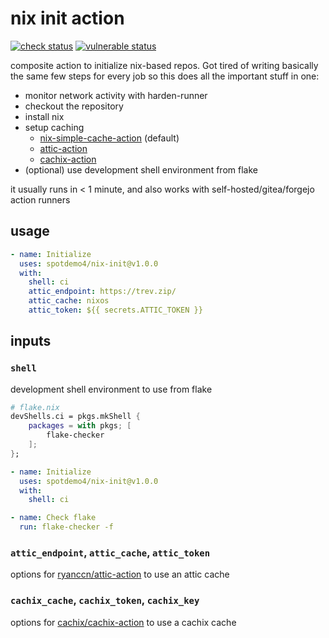 # nix init action

[![check status](https://img.shields.io/github/actions/workflow/status/spotdemo4/nix-init/check.yaml?logo=GitHub&logoColor=%23cdd6f4&label=check&labelColor=%2311111b)](https://github.com/spotdemo4/nix-init/actions/workflows/check.yaml)
[![vulnerable status](https://img.shields.io/github/actions/workflow/status/spotdemo4/nix-init/vulnerable.yaml?logo=nixos&logoColor=%2389dceb&label=vulnerable&labelColor=%2311111b)](https://github.com/spotdemo4/nix-init/actions/workflows/vulnerable.yaml)

composite action to initialize nix-based repos. Got tired of writing basically the same few steps for every job so this does all the important stuff in one:

- monitor network activity with harden-runner
- checkout the repository
- install nix
- setup caching
  - [nix-simple-cache-action](https://github.com/spotdemo4/nix-simple-cache-action) (default)
  - [attic-action](https://github.com/ryanccn/attic-action)
  - [cachix-action](https://github.com/cachix/cachix-action)
- (optional) use development shell environment from flake

it usually runs in < 1 minute, and also works with self-hosted/gitea/forgejo action runners

## usage

```yaml
- name: Initialize
  uses: spotdemo4/nix-init@v1.0.0
  with:
    shell: ci
    attic_endpoint: https://trev.zip/
    attic_cache: nixos
    attic_token: ${{ secrets.ATTIC_TOKEN }}
```

## inputs

### `shell`

development shell environment to use from flake

```nix
# flake.nix
devShells.ci = pkgs.mkShell {
    packages = with pkgs; [
        flake-checker
    ];
};
```

```yaml
- name: Initialize
  uses: spotdemo4/nix-init@v1.0.0
  with:
    shell: ci

- name: Check flake
  run: flake-checker -f
```

### `attic_endpoint`, `attic_cache`, `attic_token`

options for [ryanccn/attic-action](https://github.com/ryanccn/attic-action) to use an attic cache

### `cachix_cache`, `cachix_token`, `cachix_key`

options for [cachix/cachix-action](https://github.com/cachix/cachix-action) to use a cachix cache
